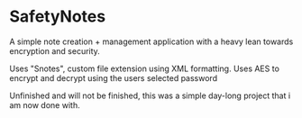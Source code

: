# SafetyNotes
A simple note creation + management application with a heavy lean towards encryption and security.

Uses "Snotes", custom file extension using XML formatting.
Uses AES to encrypt and decrypt using the users selected password

Unfinished and will not be finished, this was a simple day-long project that i am now done with.
